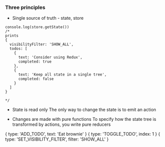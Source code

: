 ### Three principles

* Single source of truth - state, store

```
console.log(store.getState())
/*
prints
{
  visibilityFilter: 'SHOW_ALL',
  todos: [
    {
      text: 'Consider using Redux',
      completed: true
    },
    {
      text: 'Keep all state in a single tree',
      completed: false
    }
  ]
}

*/
```

* State is read only
The only way to change the state is to emit an action

* Changes are made with pure functions
To specify how the state tree is transformed by actions, you write pure reducers


{ type: 'ADD_TODO', text: 'Eat brownie' }
{ type: 'TOGGLE_TODO', index: 1 }
{ type: 'SET_VISIBILITY_FILTER', filter: 'SHOW_ALL' }


